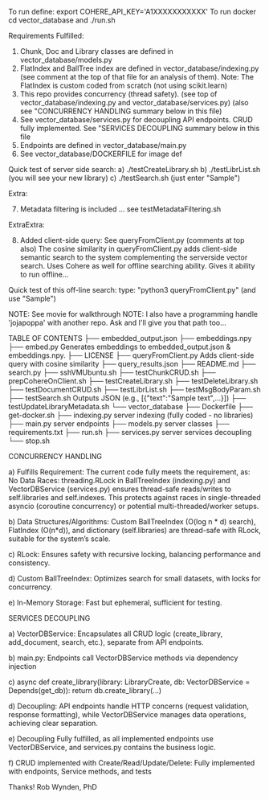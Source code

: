 To run define: export COHERE_API_KEY='A1XXXXXXXXXXX'
To run docker cd vector_database and ./run.sh

Requirements Fulfilled:

1. Chunk, Doc and Library classes are defined in vector_database/models.py
2. FlatIndex and BallTree index are defined in vector_database/indexing.py
   (see comment at the top of that file for an analysis of them).
   Note: The FlatIndex is custom coded from scratch (not using scikit.learn)
3. This repo provides concurrency (thread safety).
   (see top of vector_database/indexing.py and vector_database/services.py)
   (also see "CONCURRENCY HANDLING summary below in this file)
4. See vector_database/services.py for decoupling API endpoints.
   CRUD fully implemented. See "SERVICES DECOUPLING summary below in this file
5. Endpoints are defined in vector_database/main.py
6. See vector_database/DOCKERFILE for image def

Quick test of server side search:
  a) ./testCreateLibrary.sh
  b) ./testLibrList.sh (you will see your new library)
  c) ./testSearch.sh (just enter "Sample")

Extra:

7. Metadata filtering is included ... see testMetadataFiltering.sh

ExtraExtra:

8. Added client-side query: See queryFromClient.py (comments at top also)
The cosine similarity in queryFromClient.py adds client-side semantic search to the system complementing the serverside vector search. Uses Cohere as well for offline searching ability.  Gives it ability to run offline...

Quick test of this off-line search: type: "python3 queryFromClient.py"
  (and use "Sample")

NOTE: See movie for walkthrough
NOTE: I also have a programming handle 'jojapoppa' with another repo.  Ask and I'll give you that path too...

TABLE OF CONTENTS
├── embedded_output.json
├── embeddings.npy
├── embed.py Generates embeddings to embedded_output.json & embeddings.npy.
├── LICENSE
├── queryFromClient.py Adds client-side query with cosine similarity
├── query_results.json
├── README.md
├── search.py
├── sshVMUbuntu.sh
├── testChunkCRUD.sh
├── prepCohereOnClient.sh
├── testCreateLibrary.sh
├── testDeleteLibrary.sh
├── testDocumentCRUD.sh
├── testLibrList.sh
├── testMsgBodyParam.sh
├── testSearch.sh   Outputs JSON (e.g., [{"text":"Sample text",...}])
├── testUpdateLibraryMetadata.sh
└── vector_database
    ├── Dockerfile
    ├── get-docker.sh
    ├── indexing.py        server indexing (fully coded - no libraries)
    ├── main.py            server endpoints
    ├── models.py          server classes
    ├── requirements.txt
    ├── run.sh
    ├── services.py        server services decoupling 
    └── stop.sh

CONCURRENCY HANDLING

 a) Fulfills Requirement: The current code fully meets the requirement, as:
No Data Races: threading.RLock in BallTreeIndex (indexing.py) and VectorDBService (services.py) ensures thread-safe reads/writes to self.libraries and self.indexes. This protects against races in single-threaded asyncio (coroutine concurrency) or potential multi-threaded/worker setups.

 b) Data Structures/Algorithms: Custom BallTreeIndex (O(log n * d) search), FlatIndex (O(n*d)), and dictionary (self.libraries) are thread-safe with RLock, suitable for the system’s scale.

 c) RLock: Ensures safety with recursive locking, balancing performance and consistency.

 d) Custom BallTreeIndex: Optimizes search for small datasets, with locks for concurrency.

 e) In-Memory Storage: Fast but ephemeral, sufficient for testing.

SERVICES DECOUPLING

 a) VectorDBService: Encapsulates all CRUD logic (create_library, add_document, search, etc.), separate from API endpoints.

 b) main.py: Endpoints call VectorDBService methods via dependency injection

 c) async def create_library(library: LibraryCreate, db: VectorDBService = Depends(get_db)): return db.create_library(...)

 d) Decoupling: API endpoints handle HTTP concerns (request validation, response formatting), while VectorDBService manages data operations, achieving clear separation.

 e) Decoupling Fully fulfilled, as all implemented endpoints use VectorDBService, and services.py contains the business logic.

 f) CRUD implemented with Create/Read/Update/Delete: Fully implemented with endpoints, Service methods, and tests

Thanks!
Rob Wynden, PhD

